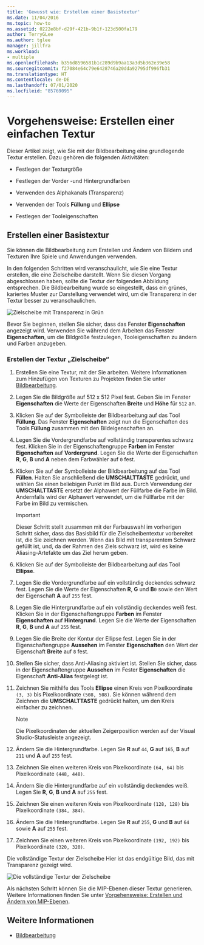 ```yaml
---
title: 'Gewusst wie: Erstellen einer Basistextur'
ms.date: 11/04/2016
ms.topic: how-to
ms.assetid: 0222e8bf-d29f-421b-9b1f-123d500fa179
author: TerryGLee
ms.author: tglee
manager: jillfra
ms.workload:
- multiple
ms.openlocfilehash: b356d8596581b1c289d9b9aa13a3d5b362e39e58
ms.sourcegitcommit: f27084e64c79e6428746a20dda92795df996fb31
ms.translationtype: HT
ms.contentlocale: de-DE
ms.lasthandoff: 07/01/2020
ms.locfileid: "85769095"
---
```

# <a name="how-to-create-a-basic-texture"></a>Vorgehensweise: Erstellen einer einfachen Textur

Dieser Artikel zeigt, wie Sie mit der Bildbearbeitung eine grundlegende Textur erstellen. Dazu gehören die folgenden Aktivitäten:

- Festlegen der Texturgröße

- Festlegen der Vorder -und Hintergrundfarben

- Verwenden des Alphakanals (Transparenz)

- Verwenden der Tools **Füllung** und **Ellipse**

- Festlegen der Tooleigenschaften

## <a name="create-a-basic-texture"></a>Erstellen einer Basistextur

Sie können die Bildbearbeitung zum Erstellen und Ändern von Bildern und Texturen Ihre Spiele und Anwendungen verwenden.

In den folgenden Schritten wird veranschaulicht, wie Sie eine Textur erstellen, die eine Zielscheibe darstellt. Wenn Sie diesen Vorgang abgeschlossen haben, sollte die Textur der folgenden Abbildung entsprechen. Die Bildbearbeitung wurde so eingestellt, dass ein grünes, kariertes Muster zur Darstellung verwendet wird, um die Transparenz in der Textur besser zu veranschaulichen.

![Zielscheibe mit Transparenz in Grün](../designers/media/digit-bullseye-texture-in-editor.png)

Bevor Sie beginnen, stellen Sie sicher, dass das Fenster **Eigenschaften** angezeigt wird. Verwenden Sie während dem Arbeiten das Fenster **Eigenschaften**, um die Bildgröße festzulegen, Tooleigenschaften zu ändern und Farben anzugeben.

### <a name="create-a-bullseye-target-texture"></a>Erstellen der Textur „Zielscheibe“

1. Erstellen Sie eine Textur, mit der Sie arbeiten. Weitere Informationen zum Hinzufügen von Texturen zu Projekten finden Sie unter [Bildbearbeitung](../designers/image-editor.md#get-started).

2. Legen Sie die Bildgröße auf 512 x 512 Pixel fest. Geben Sie im Fenster **Eigenschaften** die Werte der Eigenschaften **Breite** und **Höhe** für `512` an.

3. Klicken Sie auf der Symbolleiste der Bildbearbeitung auf das Tool **Füllung**. Das Fenster **Eigenschaften** zeigt nun die Eigenschaften des Tools **Füllung** zusammen mit den Bildeigenschaften an.

4. Legen Sie die Vordergrundfarbe auf vollständig transparentes schwarz fest. Klicken Sie in der Eigenschaftengruppe **Farben** im Fenster **Eigenschaften** auf **Vordergrund**. Legen Sie die Werte der Eigenschaften **R**, **G**, **B** und **A** neben dem Farbwähler auf `0` fest.

5. Klicken Sie auf der Symbolleiste der Bildbearbeitung auf das Tool **Füllen**. Halten Sie anschließend die **UMSCHALTTASTE** gedrückt, und wählen Sie einen beliebigen Punkt im Bild aus. Durch Verwendung der **UMSCHALTTASTE** ersetzt der Alphawert der Füllfarbe die Farbe im Bild. Andernfalls wird der Alphawert verwendet, um die Füllfarbe mit der Farbe im Bild zu vermischen.

    > [!IMPORTANT]
    > Dieser Schritt stellt zusammen mit der Farbauswahl im vorherigen Schritt sicher, dass das Basisbild für die Zielscheibentextur vorbereitet ist, die Sie zeichnen werden. Wenn das Bild mit transparentem Schwarz gefüllt ist, und, da der Rahmen des Ziels schwarz ist, wird es keine Aliasing-Artefakte um das Ziel herum geben.

6. Klicken Sie auf der Symbolleiste der Bildbearbeitung auf das Tool **Ellipse**.

7. Legen Sie die Vordergrundfarbe auf ein vollständig deckendes schwarz fest. Legen Sie die Werte der Eigenschaften **R**, **G** und **B**`0` sowie den Wert der Eigenschaft **A** auf `255` fest.

8. Legen Sie die Hintergrundfarbe auf ein vollständig deckendes weiß fest. Klicken Sie in der Eigenschaftengruppe **Farben** im Fenster **Eigenschaften** auf **Hintergrund**. Legen Sie die Werte der Eigenschaften **R**, **G**, **B** und **A** auf `255` fest.

9. Legen Sie die Breite der Kontur der Ellipse fest. Legen Sie in der Eigenschaftengruppe **Aussehen** im Fenster **Eigenschaften** den Wert der Eigenschaft **Breite** auf `8` fest.

10. Stellen Sie sicher, dass Anti-Aliasing aktiviert ist. Stellen Sie sicher, dass in der Eigenschaftengruppe **Aussehen** im Fester **Eigenschaften** die Eigenschaft **Anti-Alias** festgelegt ist.

11. Zeichnen Sie mithilfe des Tools **Ellipse** einen Kreis von Pixelkoordinate `(3, 3)` bis Pixelkoordinate `(508, 508)`. Sie können während dem Zeichnen die **UMSCHALTTASTE** gedrückt halten, um den Kreis einfacher zu zeichnen.

    > [!NOTE]
    > Die Pixelkoordinaten der aktuellen Zeigerposition werden auf der Visual Studio-Statusleiste angezeigt.

12. Ändern Sie die Hintergrundfarbe. Legen Sie **R** auf `44`, **G** auf `165`, **B** auf `211` und **A** auf `255` fest.

13. Zeichnen Sie einen weiteren Kreis von Pixelkoordinate `(64, 64)` bis Pixelkoordinate `(448, 448)`.

14. Ändern Sie die Hintergrundfarbe auf ein vollständig deckendes weiß. Legen Sie **R**, **G**, **B** und **A** auf `255` fest.

15. Zeichnen Sie einen weiteren Kreis von Pixelkoordinate `(128, 128)` bis Pixelkoordinate `(384, 384)`.

16. Ändern Sie die Hintergrundfarbe. Legen Sie **R** auf `255`, **G** und **B** auf `64` sowie **A** auf `255` fest.

17. Zeichnen Sie einen weiteren Kreis von Pixelkoordinate `(192, 192)` bis Pixelkoordinate `(320, 320)`.

Die vollständige Textur der Zielscheibe Hier ist das endgültige Bild, das mit Transparenz gezeigt wird.

![Die vollständige Textur der Zielscheibe](../designers/media/gfx_image_demo_bullseye.png)

Als nächsten Schritt können Sie die MIP-Ebenen dieser Textur generieren. Weitere Informationen finden Sie unter [Vorgehensweise: Erstellen und Ändern von MIP-Ebenen](../designers/how-to-create-and-modify-mip-levels.md).

## <a name="see-also"></a>Weitere Informationen

- [Bildbearbeitung](../designers/image-editor.md)
